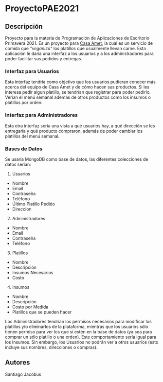 # ProyectoPAE2021

## Descripción

Proyecto para la materia de Programación de Aplicaciones de Escritorio Primavera 2021. Es un proyecto para [Casa Amet](https://www.instagram.com/amet.gdl/?hl=en), la cual es un servicio de comida que _"veganiza"_ los platillos que usualmente llevan carne. Esta aplicación le daría una interfaz a los usuarios y a los administradores para poder facilitar sus pedidos y entregas.

### Interfaz para Usuarios

Esta interfaz tendría como objetivo que los usuarios pudieran conocer más acerca del equipo de Casa Amet y de cómo hacen sus productos. Si les interesa pedir algun platillo, se tendrían que registrar para poder pedirlo. Verían el menú semanal además de otros productos como los insumos o platillos por orden.

### Interfaz para Administradores

Esta otra interfaz sería una vista a qué usuarios hay, a qué dirección se les entregaría y qué producto compraron, además de poder cambiar los platillos del menú semanal.

### Bases de Datos

Se usaría MongoDB como base de datos, las diferentes colecciones de datos serían:

1. Usuarios
  - Nombre
  - Email
  - Contraseña
  - Teléfono
  - Último Platillo Pedido
  - Direccion
2. Administradores
  - Nombre
  - Email
  - Contraseña
  - Teléfono
3. Platillos
  - Nombre
  - Descripción
  - Insumos Necesarios
  - Costo
4. Insumos
  - Nombre
  - Descripción
  - Costo por Medida
  - Platillos que se pueden hacer

Los Administradores tendrían los permisos necesarios para modificar los platillos y/o eliminarlos de la plataforma, mientras que los usuarios sólo tienen permiso para ver los que sí estén en la base de datos (ya sea para comprar un sólo platillo o una orden). Este comportamiento sería igual para los Insumos. Sin embargo, los Usuarios no podrán ver a otros usuarios (esto incluye sus nombres, direcciones o compras).

## Autores

Santiago Jacobus
